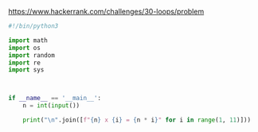 https://www.hackerrank.com/challenges/30-loops/problem

```python
#!/bin/python3

import math
import os
import random
import re
import sys



if __name__ == '__main__':
    n = int(input())

    print("\n".join([f"{n} x {i} = {n * i}" for i in range(1, 11)]))
```